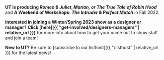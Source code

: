**UT is producing *Romeo & Juliet*, *Marian, or The True Tale of Robin Hood*** and **A Weekend of Workshops: *The Intruder* & *Perfect Match*** in Fall 2022.

**Interested in joining a Winter/Spring 2023 show as a designer or manager?** **Click [here]({{ "get-involved/designers-managers" | relative_url }})** for more info about how to get your name out to show staff and join a team!
<!-- 
**Interested in proposing a mainstage or workshop for Winter 2023?** [Mainstage proposals](https://bit.ly/Winter2023ProposalForm) will be due the Friday of 3rd Week, and [workshop proposals](https://bit.ly/Winter2023WorkshopProposalForm) are due Friday of 5th Week. Click [here]({{ "resources" | relative_url }}) for proposal resources! -->

**New to UT?** Be sure to [subscribe to our listhost]({{ "/listhost" | relative_url }}) for the latest news!